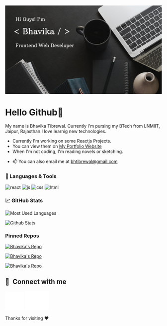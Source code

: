 <!-- bhtibrewal is a special repository: its README.md will appear on your profile! -->

![Header](https://github.com/bhtibrewal/bhtibrewal/blob/main/images/cover.png)

# Hello Github👋
My name is Bhavika Tibrewal. Currently I'm pursing my BTech from LNMIIT, Jaipur, Rajasthan.I love learnig new technologies.

- Currently I'm working on some Reactjs Projects.
- You can view them on [My Portfolio Website](https://bhavika-developer.netlify.app/)
- When I'm not coding, I'm reading novels or sketching.
<!-- - 💬Feel free to reach out to me for some interesting talk. -->
- 📫 You can also email me at [bhtibrewal@gmail.com](https://github.com/bhtibrewal/bhtibrewal)

### 🔧 Languages & Tools

<p align='left'>
    <img src="https://upload.wikimedia.org/wikipedia/commons/thumb/a/a7/React-icon.svg/1280px-React-icon.svg.png" alt="react" width="auto" height="40"/>
    <img src='https://upload.wikimedia.org/wikipedia/commons/6/6a/JavaScript-logo.png' height='35' width='auto' alt="js">
    <img src='https://upload.wikimedia.org/wikipedia/commons/thumb/d/d5/CSS3_logo_and_wordmark.svg/1200px-CSS3_logo_and_wordmark.svg.png' alt="css" width="auto" height="40">
    <img src="https://upload.wikimedia.org/wikipedia/commons/thumb/6/61/HTML5_logo_and_wordmark.svg/2048px-HTML5_logo_and_wordmark.svg.png" alt="html" width="40" height="40">
</p>

### &#x1f4c8; GitHub Stats

<!--  -->
![Most Used Languages](https://github-readme-stats.vercel.app/api/top-langs/?username=bhtibrewal&title_color=ffffff&text_color=c9cacc&icon_color=2bbc8a&bg_color=1d1f21&langs_count=3)

![Github Stats](https://github-readme-stats.vercel.app/api?username=bhtibrewal&show_icons=true&line_height=27&count_private=true&title_color=ffffff&text_color=c9cacc&icon_color=2bbc8a&bg_color=1d1f21)

<!--  -->
### Pinned Repos
[![ Bhavika's Repo](https://github-readme-stats.vercel.app/api/pin/?username=bhtibrewal&repo=portfolio&title_color=ffffff&text_color=c9cacc&icon_color=2bbc8a&bg_color=22272e)](https://github.com/bhtibrewal/portfolio)

[![ Bhavika's Repo](https://github-readme-stats.vercel.app/api/pin/?username=bhtibrewal&repo=amazon-clone&title_color=ffffff&text_color=c9cacc&icon_color=2bbc8a&bg_color=22272e)](https://github.com/bhtibrewal/amazon-clone)

[![ Bhavika's Repo](https://github-readme-stats.vercel.app/api/pin/?username=bhtibrewal&repo=Is_Your_Birthday_a_Palidrome&title_color=ffffff&text_color=c9cacc&icon_color=2bbc8a&bg_color=22272e) ](https://github.com/bhtibrewal/Is_Your_Birthday_a_Palidrome)

## 🔗 &nbsp;**Connect with me**

[![Linked in](https://github.com/bhtibrewal/bhtibrewal/blob/main/images/linkedin.svg)](https://www.linkedin.com/in/bhavika-tibrewal/)
[![Twitter](https://github.com/bhtibrewal/bhtibrewal/blob/main/images/twitter.svg)](https://twitter.com/bhtibrewal)

Thanks for visiting :heart: 

